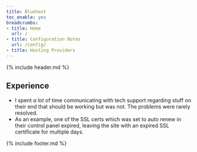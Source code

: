 ```yaml
---
title: Bluehost
toc_enable: yes
breadcrumbs:
- title: Home
  url: /
- title: Configuration Notes
  url: /config/
- title: Hosting Providers
---
```

{% include header.md %}

## Experience

- I spent _a lot_ of time communicating with tech support regarding stuff on their end that should be working but was not. The problems were rarely resolved.
- As an example, one of the SSL certs which was set to auto renew in their control panel expired, leaving the site with an expired SSL certificate for multiple days.

{% include footer.md %}
